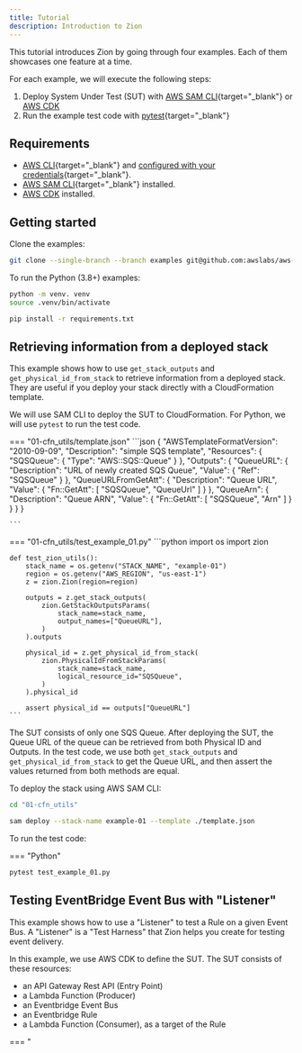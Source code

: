 ```yaml
---
title: Tutorial
description: Introduction to Zion
---
```


This tutorial introduces Zion by going through four examples. Each of them showcases one feature at a time.

For each example, we will execute the following steps:

1. Deploy System Under Test (SUT) with [AWS SAM CLI](https://docs.aws.amazon.com/serverless-application-model/latest/developerguide/serverless-sam-cli-install.html){target="_blank"} or [AWS CDK](https://docs.aws.amazon.com/cdk/v2/guide/getting_started.html)
2. Run the example test code with [pytest](https://docs.pytest.org/){target="_blank"}

## Requirements

* [AWS CLI](https://docs.aws.amazon.com/cli/latest/userguide/getting-started-install.html){target="_blank"} and [configured with your credentials](https://docs.aws.amazon.com/serverless-application-model/latest/developerguide/serverless-getting-started-set-up-credentials.html){target="_blank"}.
* [AWS SAM CLI](https://docs.aws.amazon.com/serverless-application-model/latest/developerguide/serverless-sam-cli-install.html){target="_blank"} installed.
* [AWS CDK](https://docs.aws.amazon.com/cdk/v2/guide/getting_started.html) installed.

## Getting started

Clone the examples:

```bash
git clone --single-branch --branch examples git@github.com:awslabs/aws-zion-private.git
```

To run the Python (3.8+) examples:

```bash
python -m venv. venv
source .venv/bin/activate

pip install -r requirements.txt
```

## Retrieving information from a deployed stack

This example shows how to use `get_stack_outputs` and `get_physical_id_from_stack` to retrieve information from a deployed stack. They are useful if you deploy your stack directly with a CloudFormation template.

We will use SAM CLI to deploy the SUT to CloudFormation. For Python, we will use `pytest` to run the test code.

=== "01-cfn_utils/template.json"
    ```json
    {
        "AWSTemplateFormatVersion": "2010-09-09",
        "Description": "simple SQS template",
        "Resources": {
            "SQSQueue": {
                "Type": "AWS::SQS::Queue"
            }
        },
        "Outputs": {
            "QueueURL": {
                "Description": "URL of newly created SQS Queue",
                "Value": {
                    "Ref": "SQSQueue"
                }
            },
            "QueueURLFromGetAtt": {
                "Description": "Queue URL",
                "Value": {
                    "Fn::GetAtt": [
                        "SQSQueue",
                        "QueueUrl"
                    ]
                }
            },
            "QueueArn": {
                "Description": "Queue ARN",
                "Value": {
                    "Fn::GetAtt": [
                        "SQSQueue",
                        "Arn"
                    ]
                }
            }
        }
    }

    ```

=== "01-cfn_utils/test_example_01.py"
    ```python
    import os
    import zion

    def test_zion_utils():
        stack_name = os.getenv("STACK_NAME", "example-01")
        region = os.getenv("AWS_REGION", "us-east-1")
        z = zion.Zion(region=region)

        outputs = z.get_stack_outputs(
            zion.GetStackOutputsParams(
                stack_name=stack_name,
                output_names=["QueueURL"],
            )
        ).outputs

        physical_id = z.get_physical_id_from_stack(
            zion.PhysicalIdFromStackParams(
                stack_name=stack_name,
                logical_resource_id="SQSQueue",
            )
        ).physical_id

        assert physical_id == outputs["QueueURL"]
    ```
The SUT consists of only one SQS Queue. After deploying the SUT, the Queue URL of the queue can be retrieved from both Physical ID and Outputs. In the test code, we use both `get_stack_outputs` and `get_physical_id_from_stack` to get the Queue URL, and then assert the values returned from both methods are equal.

To deploy the stack using AWS SAM CLI:
```bash
cd "01-cfn_utils"

sam deploy --stack-name example-01 --template ./template.json
```

To run the test code:

=== "Python"
   ```bash
   pytest test_example_01.py
   ```

## Testing EventBridge Event Bus with "Listener"

This example shows how to use a "Listener" to test a Rule on a given Event Bus. A "Listener" is a "Test Harness" that Zion helps you create for testing event delivery. 

In this example, we use AWS CDK to define the SUT. The SUT consists of these resources:
- an API Gateway Rest API (Entry Point)
- a Lambda Function (Producer)
- an Eventbridge Event Bus
- an Eventbridge Rule
- a Lambda Function (Consumer), as a target of the Rule

=== "